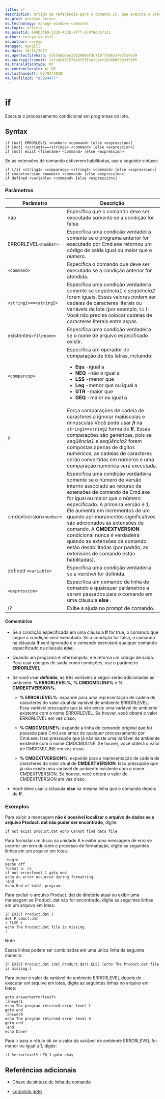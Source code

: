 ```yaml
---
title: if
description: Artigo de referência para o comando IF, que executa o processamento condicional em programas do lote.
ms.prod: windows-server
ms.technology: manage-windows-commands
ms.topic: article
ms.assetid: 698b3fb9-532b-4c2b-af7f-179f8dc57131
author: coreyp-at-msft
ms.author: coreyp
manager: dongill
ms.date: 10/16/2017
ms.openlocfilehash: dd55ebb6ae3562906efdc710f7a067a7e7514e59
ms.sourcegitcommit: 2afed2461574a3f53f84fc9ec28d86df3b335685
ms.translationtype: MT
ms.contentlocale: pt-BR
ms.lasthandoff: 07/02/2020
ms.locfileid: "85924477"
---
```

# <a name="if"></a>if

Executa o processamento condicional em programas do lote.

## <a name="syntax"></a>Syntax

```
if [not] ERRORLEVEL <number> <command> [else <expression>]
if [not] <string1>==<string2> <command> [else <expression>]
if [not] exist <filename> <command> [else <expression>]
```

Se as extensões de comando estiverem habilitadas, use a seguinte sintaxe:

```
if [/i] <string1> <compareop> <string2> <command> [else <expression>]
if cmdextversion <number> <command> [else <expression>]
if defined <variable> <command> [else <expression>]
```

### <a name="parameters"></a>Parâmetros

| Parâmetro | Descrição |
| --------- |------------ |
| não | Especifica que o comando deve ser executado somente se a condição for falsa. |
| ERRORLEVEL`<number>` | Especifica uma condição verdadeira somente se o programa anterior for executado por Cmd.exe retornou um código de saída igual ou maior que o *número*. |
| `<command>` | Especifica o comando que deve ser executado se a condição anterior for atendida. |
| `<string1>==<string2>` | Especifica uma condição verdadeira somente se *seqüência1* e *seqüência2* forem iguais. Esses valores podem ser cadeias de caracteres literais ou variáveis de lote (por exemplo, `%1` ). Você não precisa colocar cadeias de caracteres literais entre aspas. |
| existentes`<filename>` | Especifica uma condição verdadeira se o nome de arquivo especificado existir. |
| `<compareop>` | Especifica um operador de comparação de três letras, incluindo:<ul><li>**Equ** -igual a</li><li>**NEQ** -não é igual a</li><li>**LSS** -menor que</li><li>**Leq** -menor que ou igual a</li><li>**GTR** -maior que</li><li>**GEQ** -maior ou igual a</li></ul> |
| /i | Força comparações de cadeia de caracteres a ignorar maiúsculas e minúsculas Você pode usar **/i** na `string1==string2` forma de **If**. Essas comparações são genéricas, pois se *seqüência1* e *seqüência2* forem compostas apenas de dígitos numéricos, as cadeias de caracteres serão convertidas em números e uma comparação numérica será executada. |
| cmdextversion`<number>` | Especifica uma condição verdadeira somente se o número de versão interno associado ao recurso de extensões de comando de Cmd.exe for igual ou maior que o número especificado. A primeira versão é 1. Ele aumenta em incrementos de um quando aprimoramentos significativos são adicionados às extensões de comando. A **CMDEXTVERSION** condicional nunca é verdadeira quando as extensões de comando estão desabilitadas (por padrão, as extensões de comando estão habilitadas). |
| defined `<variable>` | Especifica uma condição verdadeira se a *variável* for definida. |
| `<expression>` | Especifica um comando de linha de comando e quaisquer parâmetros a serem passados para o comando em uma cláusula **else** . |
| /? | Exibe a ajuda no prompt de comando. |

#### <a name="remarks"></a>Comentários

- Se a condição especificada em uma cláusula **If** for true, o comando que segue a condição será executado. Se a condição for falsa, o comando na cláusula **If** será ignorado e o comando executará qualquer comando especificado na cláusula **else** .

- Quando um programa é interrompido, ele retorna um código de saída. Para usar códigos de saída como condições, use o parâmetro **ERRORLEVEL** .

- Se você usar **definido**, as três variáveis a seguir serão adicionadas ao ambiente: **% ERRORLEVEL%**, **% CMDCMDLINE%** e **% CMDEXTVERSION%**.

  - **% ERRORLEVEL%**: expande para uma representação de cadeia de caracteres do valor atual da variável de ambiente ERRORLEVEL. Essa variável pressupõe que já não existe uma variável de ambiente existente com o nome ERRORLEVEL. Se houver, você obterá o valor ERRORLEVEL em vez disso.

  - **% CMDCMDLINE%**: expande a linha de comando original que foi passada para Cmd.exe antes de qualquer processamento por Cmd.exe. Isso pressupõe que já não existe uma variável de ambiente existente com o nome CMDCMDLINE. Se houver, você obterá o valor de CMDCMDLINE em vez disso.

  - **% CMDEXTVERSION%**: expande para a representação de cadeia de caracteres do valor atual de **CMDEXTVERSION**. Isso pressupõe que já não existe uma variável de ambiente existente com o nome CMDEXTVERSION. Se houver, você obterá o valor de CMDEXTVERSION em vez disso.

- Você deve usar a cláusula **else** na mesma linha que o comando depois de **If**.

### <a name="examples"></a>Exemplos

Para exibir a mensagem **não é possível localizar o arquivo de dados se o arquivo Product. dat não puder ser encontrado**, digite:

```
if not exist product.dat echo Cannot find data file
```

Para formatar um disco na unidade A e exibir uma mensagem de erro se ocorrer um erro durante o processo de formatação, digite as seguintes linhas em um arquivo em lotes:

```
:begin
@echo off
format a: /s
if not errorlevel 1 goto end
echo An error occurred during formatting.
:end
echo End of batch program.
```

Para excluir o arquivo Product. dat do diretório atual ou exibir uma mensagem se Product. dat não for encontrado, digite as seguintes linhas em um arquivo em lotes:

```
IF EXIST Product.dat (
del Product.dat
) ELSE (
echo The Product.dat file is missing.
)
```

> [!NOTE]
> Essas linhas podem ser combinadas em uma única linha da seguinte maneira:
> ```
> IF EXIST Product.dat (del Product.dat) ELSE (echo The Product.dat file is missing.)
> ```

Para ecoar o valor da variável de ambiente ERRORLEVEL depois de executar um arquivo em lotes, digite as seguintes linhas no arquivo em lotes:

```
goto answer%errorlevel%
:answer1
echo The program returned error level 1
goto end
:answer0
echo The program returned error level 0
goto end
:end
echo Done!
```

Para ir para o rótulo ok se o valor da variável de ambiente ERRORLEVEL for menor ou igual a 1, digite:

```
if %errorlevel% LEQ 1 goto okay
```

## <a name="additional-references"></a>Referências adicionais

- [Chave da sintaxe de linha de comando](command-line-syntax-key.md)

- [comando goto](goto.md)
